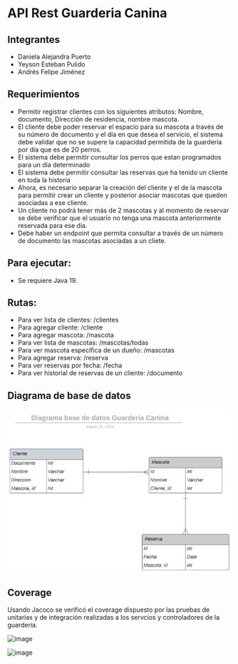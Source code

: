 # API Rest Guarderia Canina

## Integrantes
* Daniela Alejandra Puerto
* Yeyson Esteban Pulido
* Andrés Felipe Jiménez 

## Requerimientos
*	Permitir registrar clientes con los siguientes atributos: Nombre, documento, Dirección de residencia, nombre mascota.
*	El cliente debe poder reservar el espacio para su mascota a través de su número de documento y el día en que desea el servicio, el sistema debe validar que no se supere la capacidad permitida de la guardería por día que es de 20 perros.
* El sistema debe permitir consultar los perros que estan programados para un día determinado
*	El sistema debe permitir consultar las reservas que ha tenido un cliente en toda la historia
*	Ahora, es necesario separar la creación del cliente y el de la mascota para permitir crear un cliente y posterior asociar mascotas que queden asociadas a ese cliente.
*	Un cliente no podrá tener más de 2 mascotas y al momento de reservar se debe verificar que el usuario no tenga una mascota anteriormente reservada para ese día.
*	Debe haber un endpoint que permita consultar a través de un número de documento las mascotas asociadas a un cliete.
## Para ejecutar:
*	Se requiere Java 19.
## Rutas:
*	Para ver lista de clientes:
/clientes
*	Para agregar cliente:
/cliente
*	Para agregar mascota:
/mascota
*	Para ver lista de mascotas:
/mascotas/todas
*	Para ver mascota específica de un dueño:
/mascotas
*	Para agregar reserva:
/reserva
*	Para ver reservas por fecha:
/fecha
*	Para ver historial de reservas de un cliente:
/documento		

## Diagrama de base de datos
![Diagrama de base de datos](https://raw.githubusercontent.com/PixelNote/Guarderia-Canina/main/src/main/resources/Diagrama.jpeg)

## Coverage
Usando Jacoco se verificó el coverage dispuesto por las pruebas de unitarias y de integración realizadas a los servcios y controladores de la guardería.

![image](https://user-images.githubusercontent.com/101272542/230238944-687ae9ff-125b-4594-9fd3-76f9fc411406.png)

![image](https://user-images.githubusercontent.com/101272542/230238955-2308647b-a7a1-4151-9a2c-4efd092fa9d2.png)

